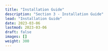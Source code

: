 ```yaml
---
title: "Installation Guide"
description: "Section 3 - Installation Guide"
lead: "Installation Guide"
date: 2023-03-06
lastmod: 2023-03-06
draft: false
images: []
weight: 300
---
```

